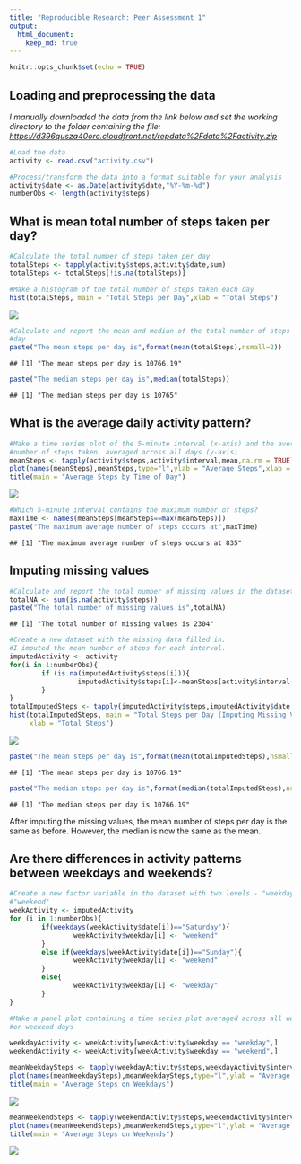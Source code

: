 ```yaml
---
title: "Reproducible Research: Peer Assessment 1"
output: 
  html_document:
    keep_md: true
---
```



```r
knitr::opts_chunk$set(echo = TRUE)
```

## Loading and preprocessing the data

*I manually downloaded the data from the link below and set the working* 
*directory to the folder containing the file:* *https://d396qusza40orc.cloudfront.net/repdata%2Fdata%2Factivity.zip*


```r
#Load the data 
activity <- read.csv("activity.csv")

#Process/transform the data into a format suitable for your analysis
activity$date <- as.Date(activity$date,"%Y-%m-%d")
numberObs <- length(activity$steps) 
```

## What is mean total number of steps taken per day?


```r
#Calculate the total number of steps taken per day
totalSteps <- tapply(activity$steps,activity$date,sum)
totalSteps <- totalSteps[!is.na(totalSteps)]

#Make a histogram of the total number of steps taken each day
hist(totalSteps, main = "Total Steps per Day",xlab = "Total Steps")
```

![](PA1_template_files/figure-html/unnamed-chunk-2-1.png)<!-- -->

```r
#Calculate and report the mean and median of the total number of steps taken per 
#day
paste("The mean steps per day is",format(mean(totalSteps),nsmall=2))
```

```
## [1] "The mean steps per day is 10766.19"
```

```r
paste("The median steps per day is",median(totalSteps))
```

```
## [1] "The median steps per day is 10765"
```

## What is the average daily activity pattern?


```r
#Make a time series plot of the 5-minute interval (x-axis) and the average 
#number of steps taken, averaged across all days (y-axis)
meanSteps <- tapply(activity$steps,activity$interval,mean,na.rm = TRUE)
plot(names(meanSteps),meanSteps,type="l",ylab = "Average Steps",xlab = "Time of Day")
title(main = "Average Steps by Time of Day")
```

![](PA1_template_files/figure-html/unnamed-chunk-3-1.png)<!-- -->

```r
#Which 5-minute interval contains the maximum number of steps?
maxTime <- names(meanSteps[meanSteps==max(meanSteps)])
paste("The maximum average number of steps occurs at",maxTime)
```

```
## [1] "The maximum average number of steps occurs at 835"
```

## Imputing missing values


```r
#Calculate and report the total number of missing values in the dataset
totalNA <- sum(is.na(activity$steps))
paste("The total number of missing values is",totalNA)
```

```
## [1] "The total number of missing values is 2304"
```

```r
#Create a new dataset with the missing data filled in. 
#I imputed the mean number of steps for each interval.
imputedActivity <- activity
for(i in 1:numberObs){
        if (is.na(imputedActivity$steps[i])){
                 imputedActivity$steps[i]<-meanSteps[activity$interval[i]==names(meanSteps)]
        }
}
totalImputedSteps <- tapply(imputedActivity$steps,imputedActivity$date,sum)
hist(totalImputedSteps, main = "Total Steps per Day (Imputing Missing Values)",
     xlab = "Total Steps")
```

![](PA1_template_files/figure-html/unnamed-chunk-4-1.png)<!-- -->

```r
paste("The mean steps per day is",format(mean(totalImputedSteps),nsmall=2))
```

```
## [1] "The mean steps per day is 10766.19"
```

```r
paste("The median steps per day is",format(median(totalImputedSteps),nsmall=2))
```

```
## [1] "The median steps per day is 10766.19"
```

After imputing the missing values, the mean number of steps per day is the same 
as before. However, the median is now the same as the mean.

## Are there differences in activity patterns between weekdays and weekends?


```r
#Create a new factor variable in the dataset with two levels - "weekday" and 
#"weekend" 
weekActivity <- imputedActivity
for (i in 1:numberObs){
        if(weekdays(weekActivity$date[i])=="Saturday"){
                weekActivity$weekday[i] <- "weekend"  
        }
        else if(weekdays(weekActivity$date[i])=="Sunday"){
                weekActivity$weekday[i] <- "weekend"  
        } 
        else{
                weekActivity$weekday[i] <- "weekday"
        }
}

#Make a panel plot containing a time series plot averaged across all weekday days 
#or weekend days

weekdayActivity <- weekActivity[weekActivity$weekday == "weekday",]
weekendActivity <- weekActivity[weekActivity$weekday == "weekend",]

meanWeekdaySteps <- tapply(weekdayActivity$steps,weekdayActivity$interval,mean)
plot(names(meanWeekdaySteps),meanWeekdaySteps,type="l",ylab = "Average Steps",xlab = "Time of Day")
title(main = "Average Steps on Weekdays")
```

![](PA1_template_files/figure-html/unnamed-chunk-5-1.png)<!-- -->

```r
meanWeekendSteps <- tapply(weekendActivity$steps,weekendActivity$interval,mean)
plot(names(meanWeekendSteps),meanWeekendSteps,type="l",ylab = "Average Steps",xlab = "Time of Day")
title(main = "Average Steps on Weekends")
```

![](PA1_template_files/figure-html/unnamed-chunk-5-2.png)<!-- -->
